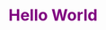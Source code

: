 

   <h1 style="color:purple;">Hello World</h1>



<!---
afshintek/afshintek is a ✨ special ✨ repository because its `README.md` (this file) appears on your GitHub profile.
You can click the Preview link to take a look at your changes.
--->
